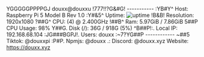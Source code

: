   YGGGGGPPPPGJ   douxx@douxxu 
 !777!!?G&#G!    ----------- 
     :YB#Y^      Host: Raspberry Pi 5 Model B Rev 1.0 
   :Y#&5^        Uptime: ![uptime](https://douxxu.github.io/uptime)
  !B&B!          Resolution: 1920x1080 
 ?##G^           CPU: (4) @ 2.400GHz 
!##B^            Ram: 5.97GiB / 7.86GiB 
5##P             CPU Usage: 98% 
Y##G.            Disk (/): 36G / 918G (5%) 
^B##P!:.         Local IP: 192.168.68.104 
 :JG###BGPJ!.    Users: douxx 
    :~7?YG##P    ------------ 
         ~##5    Tiktok: @douxxpi
        :P#P.    Npmjs: @douxx
         .:      Discord: @douxx.xyz
                 Website: https://douxx.xyz
